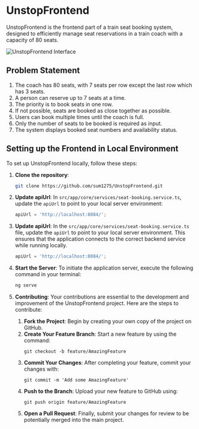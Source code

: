 
# UnstopFrontend

UnstopFrontend is the frontend part of a train seat booking system, designed to efficiently manage seat reservations in a train coach with a capacity of 80 seats.

![UnstopFrontend Interface](https://i.ibb.co/CmKN6Fs/seatbooking.png)

## Problem Statement

1. The coach has 80 seats, with 7 seats per row except the last row which has 3 seats.
2. A person can reserve up to 7 seats at a time.
3. The priority is to book seats in one row.
4. If not possible, seats are booked as close together as possible.
5. Users can book multiple times until the coach is full.
6. Only the number of seats to be booked is required as input.
7. The system displays booked seat numbers and availability status.

## Setting up the Frontend in Local Environment

To set up UnstopFrontend locally, follow these steps:

1. **Clone the repository**:
   ```bash
   git clone https://github.com/sum1275/UnstopFrontend.git
2. **Update apiUrl**:
   In `src/app/core/services/seat-booking.service.ts`, update the `apiUrl` to point to your local server environment:
   ```typescript
   apiUrl = 'http://localhost:8084/';
3. **Update apiUrl**:
   In the `src/app/core/services/seat-booking.service.ts` file, update the `apiUrl` to point to your local server environment. This ensures that the application connects to the correct backend service while running locally.
   ```typescript
   apiUrl = 'http://localhost:8084/';
4. **Start the Server**:
   To initiate the application server, execute the following command in your terminal:
   ```bash
   ng serve
5. **Contributing**:
   Your contributions are essential to the development and improvement of the UnstopFrontend project. Here are the steps to contribute:

   1. **Fork the Project**: Begin by creating your own copy of the project on GitHub.
   2. **Create Your Feature Branch**: Start a new feature by using the command:
      ```git
      git checkout -b feature/AmazingFeature
      ```
   3. **Commit Your Changes**: After completing your feature, commit your changes with:
      ```git
      git commit -m 'Add some AmazingFeature'
      ```
   4. **Push to the Branch**: Upload your new feature to GitHub using:
      ```git
      git push origin feature/AmazingFeature
      ```
   5. **Open a Pull Request**: Finally, submit your changes for review to be potentially merged into the main project.



   
